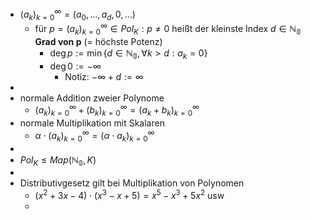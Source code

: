 - $(a_{k})_{k=0}^{\infty}=(a_0,...,a_{d},0,...)$
	- für $p=(a_{k})_{k=0}^{\infty}\in Pol_{K}:p\neq0$ heißt der kleinste Index $d\in\mathbb{N_0}$ **Grad von p** (= höchste Potenz)
		- $\deg p:=\min\lbrace d\in\mathbb{N_0},\forall k>d:a_{k}=0\rbrace$
		- $\deg0:=-\infty$
			- Notiz: $-\infty+d:=\infty$
-
- normale Addition zweier Polynome
	- $(a_{k})_{k=0}^{\infty}+(b_{k})_{k=0}^{\infty}=(a_{k}+b_{k})_{k=0}^{\infty}$
- normale Multiplikation mit Skalaren
	- $\alpha\cdot(a_{k})_{k=0}^{\infty}=(\alpha\cdot a_{k})_{k=0}^{\infty}$
-
- $Pol_{K}\leq Map(\mathbb{N_0},K)$
-
- Distributivgesetz gilt bei Multiplikation von Polynomen
	- $(x^2+3x-4)\cdot(x^3-x+5)=x^5-x^3+5x^2$ usw
	-